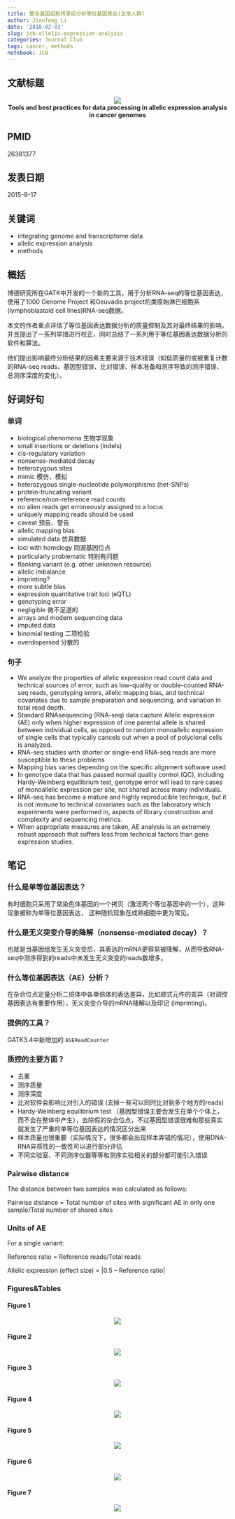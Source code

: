 ```yaml
---
title: 整合基因组和转录组分析等位基因表达(正常人群)
author: Jianfeng Li
date: '2018-02-03'
slug: jcb-allelic-expression-analysis
categories: Journal Club
tags: cancer, methods
notebook: JCB
---
```


## 文献标题

<div align=center>
<img src='https://github.com/Miachol/Writing-material/raw/master/notes/images/2017-09-07-JCB-allelic-expression-analysis/fig1.png'>
<br/>
<b>Tools and best practices for data processing in allelic expression analysis
in cancer genomes</b>
</div>

## PMID

26381377

## 发表日期

2015-9-17

## 关键词

- integrating genome and transcriptome data
- allelic expression analysis
- methods

## 概括

博德研究所在GATK中开发的一个新的工具，用于分析RNA-seq的等位基因表达，使用了1000 Genome Project 和Geuvadis project的类原始淋巴细胞系(lymphoblastoid cell lines)RNA-seq数据。

本文的作者重点评估了等位基因表达数据分析的质量控制及其对最终结果的影响，并且提出了一系列举措进行校正，同时总结了一系列用于等位基因表达数据分析的软件和算法。

他们提出影响最终分析结果的因素主要来源于技术错误（如低质量的或被重复计数的RNA-seq reads、基因型错误、比对错误、样本准备和测序导致的测序错误、总测序深度的变化）。

## 好词好句

### 单词

- biological phenomena 生物学现象
- small insertions or deletions (indels)
- cis-regulatory variation
- nonsense-mediated decay
- heterozygous sites
- mimic 模仿，模拟
- heterozygous single-nucleotide polymorphisms (het-SNPs)
- protein-truncating variant
- reference/non-reference read counts
- no alien reads get erroneously assigned to a locus
- uniquely mapping reads should be used
- caveat 预告、警告
- allelic mapping bias
- simulated data 仿真数据
- loci with homology 同源基因位点
- particularly problematic 特别有问题
- flanking variant (e.g. other unknown resource)
- allelic imbalance
- imprinting?
- more subtle bias
- expression quantitative trait loci (eQTL)
- genotyping error
- negligible 微不足道的
- arrays and modern sequencing data
- imputed data
- binomial testing 二项检验
- overdispersed 分散的

### 句子

- We analyze the properties of allelic expression read count data and technical sources of error, such as low-quality or double-counted RNA-seq reads, genotyping errors, allelic mapping bias, and technical covariates due to sample preparation and sequencing, and variation in total read depth.
- Standard RNAsequencing (RNA-seq) data capture Allelic expression (AE) only when higher expression of one parental allele is shared between individual cells, as opposed to random monoallelic expression of single cells that typically cancels out when a pool of polyclonal cells is analyzed.
- RNA-seq studies with shorter or single-end RNA-seq reads are more susceptible to these problems
- Mapping bias varies depending on the specific alignment software used
- In genotype data that has passed normal quality control (QC), including Hardy-Weinberg equilibrium test, genotype error will lead to rare cases of monoallelic expression per site, not shared across many individuals.
- RNA-seq has become a mature and highly reproducible technique, but it is not immune to technical covariates such as the laboratory which experiments were performed in, aspects of library construction and complexity and sequencing metrics.
- When appropriate measures are taken, AE analysis is an extremely robust approach that suffers less from technical factors than gene expression studies.

## 笔记

### 什么是单等位基因表达？

有时细胞只采用了常染色体基因的一个拷贝（激活两个等位基因中的一个），这种现象被称为单等位基因表达， 这种随机现象在成熟细胞中更为常见。

### 什么是无义突变介导的降解（nonsense-mediated decay）？

也就是当基因组发生无义突变后，其表达的mRNA更容易被降解，从而导致RNA-seq中测序得到的reads中未发生无义突变的reads数增多。

### 什么等位基因表达（AE）分析？

在杂合位点定量分析二倍体中各单倍体的表达差异，比如顺式元件的变异（对调控基因表达有重要作用），无义突变介导的mRNA降解以及印记 (imprinting)。

### 提供的工具？

GATK3.4中新增加的 `ASEReadCounter`

### 质控的主要方面？

- 去重
- 测序质量
- 测序深度
- 比对软件会影响比对引入的错误 (去掉一些可以同时比对到多个地方的reads)
- Hardy-Weinberg equilibrium test （基因型错误主要会发生在单个个体上，而不会在整体中产生），去除假的杂合位点，不过基因型错误很难和那些真实就发生了严重的单等位基因表达的情况区分出来
- 样本质量也很重要（实际情况下，很多都会出现样本弄错的情况），使用DNA-RNA异质性的一致性可以进行部分评估
- 不同实验室、不同测序仪器等等和测序实验相关的部分都可能引入错误

### Pairwise distance

The distance between two samples was calculated as follows:

Pairwise distance = Total number of sites with significant AE in only one sample/Total number of shared sites

### Units of AE

For a single variant:

Reference ratio = Reference reads/Total reads

Allelic expression (effect size) = |0.5 – Reference ratio|

### Figures&Tables

#### Figure 1

<div align=center>
<img src='https://github.com/Miachol/Writing-material/raw/master/notes/images/2017-09-07-JCB-allelic-expression-analysis/fig2.png'>
<br/>
</div>

#### Figure 2

<div align=center>
<img src='https://github.com/Miachol/Writing-material/raw/master/notes/images/2017-09-07-JCB-allelic-expression-analysis/fig3.png'>
<br/>
</div>

#### Figure 3

<div align=center>
<img src='https://github.com/Miachol/Writing-material/raw/master/notes/images/2017-09-07-JCB-allelic-expression-analysis/fig4.png'>
<br/>
</div>

#### Figure 4

<div align=center>
<img src='https://github.com/Miachol/Writing-material/raw/master/notes/images/2017-09-07-JCB-allelic-expression-analysis/fig5.png'>
<br/>
</div>

#### Figure 5

<div align=center>
<img src='https://github.com/Miachol/Writing-material/raw/master/notes/images/2017-09-07-JCB-allelic-expression-analysis/fig6.png'>
<br/>
</div>

#### Figure 6

<div align=center>
<img src='https://github.com/Miachol/Writing-material/raw/master/notes/images/2017-09-07-JCB-allelic-expression-analysis/fig7.png'>
<br/>
</div>

#### Figure 7

<div align=center>
<img src='https://github.com/Miachol/Writing-material/raw/master/notes/images/2017-09-07-JCB-allelic-expression-analysis/fig8.png'>
<br/>
</div>
